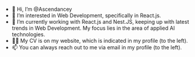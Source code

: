 - 👋 Hi, I’m @Ascendancey
- 👀 I’m interested in Web Development, specifically in React.js.
- 🌱 I’m currently working with React.js and Nest.JS, keeping up with latest trends in Web Development. My focus lies in the area of applied AI technologies.
- 👨‍💼 My CV is on my website, which is indicated in my profile (to the left).
- 📫 You can always reach out to me via email in my profile (to the left).

<!---
Ascendancey/Ascendancey is a ✨ special ✨ repository because its `README.md` (this file) appears on your GitHub profile.
You can click the Preview link to take a look at your changes.
--->
